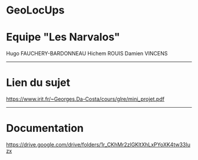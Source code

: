 # GeoLocUps

# Equipe "Les Narvalos"

Hugo FAUCHERY-BARDONNEAU
Hichem ROUIS
Damien VINCENS

___

# Lien du sujet

https://www.irit.fr/~Georges.Da-Costa/cours/glre/mini_projet.pdf



___

# Documentation

https://drive.google.com/drive/folders/1r_CKhMr2zlGKltXhLxPYoXK4tw33Iuzx
